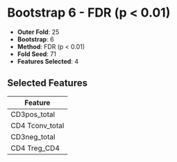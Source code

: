 # Bootstrap 6 - FDR (p < 0.01)

- **Outer Fold**: 25
- **Bootstrap**: 6
- **Method**: FDR (p < 0.01)
- **Fold Seed**: 71
- **Features Selected**: 4

## Selected Features

| Feature |
|---------|
| CD3pos_total |
| CD4 Tconv_total |
| CD3neg_total |
| CD4 Treg_CD4 |
